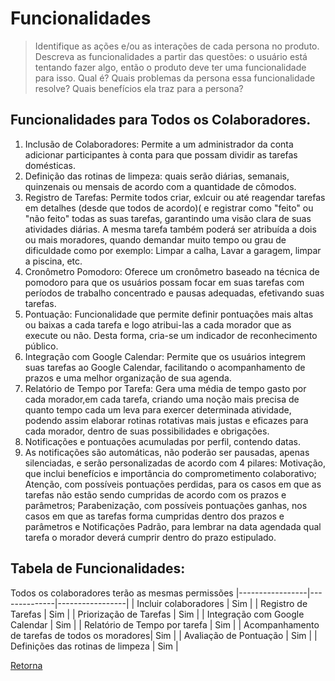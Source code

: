 # Funcionalidades

> Identifique as ações e/ou as interações de cada persona no produto. Descreva as 
> funcionalidades a partir das questões: o usuário está tentando fazer algo, então o 
> produto deve ter uma funcionalidade para isso. Qual é? Quais problemas da persona 
> essa funcionalidade resolve? Quais benefícios ela traz para a persona? 

## Funcionalidades para Todos os Colaboradores.

1. Inclusão de Colaboradores: Permite a um administrador da conta adicionar participantes à conta para que possam dividir as tarefas domésticas.
2. Definição das rotinas de limpeza: quais serão diárias, semanais, quinzenais ou mensais de acordo com a quantidade de cômodos.
3. Registro de Tarefas: Permite todos criar, exlcuir ou até reagendar tarefas em detalhes (desde que todos de acordo)( e registrar como "feito" ou "não feito" todas as suas tarefas, garantindo uma visão clara de suas atividades diárias. A mesma tarefa também poderá ser atribuída a dois ou mais moradores, quando demandar muito tempo ou grau de dificuldade como por exemplo: Limpar a calha, Lavar a garagem, limpar a piscina, etc.
4. Cronômetro Pomodoro: Oferece um cronômetro baseado na técnica de pomodoro para que os usuários possam focar em suas tarefas com períodos de trabalho concentrado e pausas adequadas, efetivando suas tarefas.
5. Pontuação: Funcionalidade que permite definir pontuações mais altas ou baixas a cada tarefa e logo atribui-las a cada morador que as execute ou não. Desta forma, cria-se um indicador de reconhecimento público.
6. Integração com Google Calendar: Permite que os usuários integrem suas tarefas ao Google Calendar, facilitando o acompanhamento de prazos e uma melhor organização de sua agenda.
7. Relatório de Tempo por Tarefa: Gera uma média de tempo gasto por cada morador,em cada tarefa, criando uma noção mais precisa de quanto tempo cada um leva para exercer determinada atividade, podendo assim elaborar rotinas rotativas mais justas e eficazes para cada morador, dentro de suas possibilidades e obrigações.
8. Notificações e pontuações acumuladas por perfil, contendo datas.
9. As notificações são automáticas, não poderão ser pausadas, apenas silenciadas, e serão personalizadas de acordo com 4 pilares: Motivação, que inclui benefícios e importância do comprometimento colaborativo; Atenção, com possíveis pontuações perdidas, para os casos em que as tarefas não estão sendo cumpridas de acordo com os prazos e parâmetros; Parabenização, com possíveis pontuações ganhas, nos casos em que as tarefas forma cumpridas dentro dos prazos e parâmetros e Notificações Padrão, para lembrar na data agendada qual tarefa o morador deverá cumprir dentro do prazo estipulado.



## Tabela de Funcionalidades:

Todos os colaboradores terão as mesmas permissões
|-----------------|--------------|-----------------|
| Incluir colaboradores | Sim |
| Registro de Tarefas | Sim | 
| Priorização de Tarefas | Sim | 
| Integração com Google Calendar | Sim | 
| Relatório de Tempo por tarefa | Sim |
| Acompanhamento de tarefas de todos os moradores| Sim |
| Avaliação de Pontuação | Sim |
| Definições das rotinas de limpeza | Sim | 


[Retorna](../README.md)

